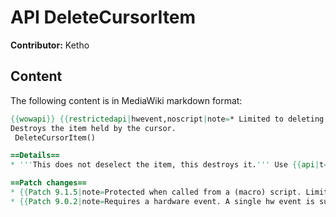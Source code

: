 # API DeleteCursorItem

**Contributor:** Ketho

## Content

The following content is in MediaWiki markdown format:

```mediawiki
{{wowapi}} {{restrictedapi|hwevent,noscript|note=* Limited to deleting a single item per hardware event.}}
Destroys the item held by the cursor.
 DeleteCursorItem()

==Details==
* '''This does not deselect the item, this destroys it.''' Use {{api|t=a|ClearCursor}}() to drop an item from the cursor without destroying it.

==Patch changes==
* {{Patch 9.1.5|note=Protected when called from a (macro) script. Limited to deleting a single item per hardware event.}}
* {{Patch 9.0.2|note=Requires a hardware event. A single hw event is sufficient for destroying multiple items.}}
```